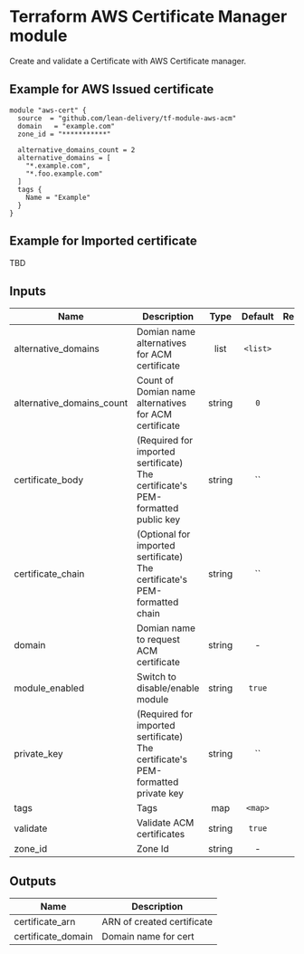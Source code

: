 # Terraform AWS Certificate Manager module

Create and validate a Certificate with AWS Certificate manager.

## Example for AWS Issued certificate

```HCL
module "aws-cert" {
  source  = "github.com/lean-delivery/tf-module-aws-acm"
  domain   = "example.com"
  zone_id = "***********"

  alternative_domains_count = 2
  alternative_domains = [
    "*.example.com",
    "*.foo.example.com"
  ]
  tags {
    Name = "Example"
  }
}
```

## Example for Imported certificate

TBD
<!-- ```HCL
module "imported-cert" {
  source  = "github.com/lean-delivery/tf-module-aws-acm"
  
  aws_issued_cert   = "false"
  imported_cert     = "true"

  private_key       = "${var.private_key}"         # - (Required) The certificate's PEM-formatted private key
  certificate_body  = "${var.certificate_body}"    # - (Required) The certificate's PEM-formatted public key
  certificate_chain = "${var.certificate_chain}"   # - (Optional) The certificate's PEM-formatted chain

  tags {
    Name = "Example"
  }
}
``` -->

## Inputs

| Name | Description | Type | Default | Required |
|------|-------------|:----:|:-----:|:-----:|
| alternative\_domains | Domian name alternatives for ACM certificate | list | `<list>` | no |
| alternative\_domains\_count | Count of Domian name alternatives for ACM certificate | string | `0` | no |
| certificate\_body | (Required for imported sertificate) The certificate's PEM-formatted public key | string | `` | no |
| certificate\_chain | (Optional for imported sertificate) The certificate's PEM-formatted chain | string | `` | no |
| domain | Domian name to request ACM certificate | string | - | yes |
| module\_enabled | Switch to disable/enable module | string | `true` | no |
| private\_key | (Required for imported sertificate) The certificate's PEM-formatted private key | string | `` | no |
| tags | Tags | map | `<map>` | no |
| validate | Validate ACM certificates | string | `true` | no |
| zone\_id | Zone Id | string | - | yes |

## Outputs

| Name | Description |
|------|-------------|
| certificate\_arn | ARN of created certificate |
| certificate\_domain | Domain name for cert |